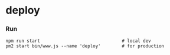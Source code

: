 # deploy

### Run

```
npm run start                               # local dev
pm2 start bin/www.js --name 'deploy'        # for production
```
